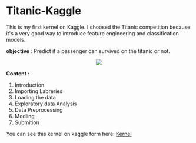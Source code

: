# Titanic-Kaggle

This is my first kernel on Kaggle. I choosed the Titanic competition because it's a very good way to introduce feature engineering and classification models.

**objective** : Predict if a passenger can survived on the titanic or not.

<p align="center">
<img src="https://www.ozarksfirst.com/wp-content/uploads/sites/65/2016/04/Titanic20sinking_1461077983148_8159791_ver1.0.jpg">

**Content :**

1. Introduction
2. Importing Labreries
3. Loading the data
4. Exploratory data Analysis
5. Data Preprocessing
6. Modling
7. Submition

You can see this kernel on kaggle form here: [Kernel](https://www.kaggle.com/abderrahimalakouche/first-kernel-on-kaggle-top-17)
